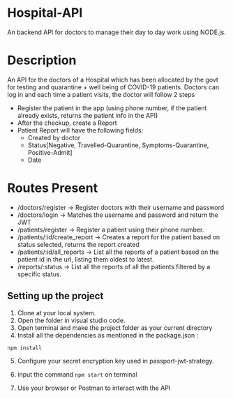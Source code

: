 # Hospital-API
An backend API for doctors to manage their day to day work using NODE.js.

# Description 
An API for the doctors of a Hospital which has been
allocated by the govt for testing and quarantine + well being of COVID-19
patients.
Doctors can log in and each time a patient visits, the doctor will follow 2 steps
  - Register the patient in the app (using phone number, if the patient
    already exists, returns the patient info in the API)
  - After the checkup, create a Report
  - Patient Report will have the following fields:
      - Created by doctor
      - Status[Negative, Travelled-Quarantine,
        Symptoms-Quarantine, Positive-Admit]
      - Date

# Routes Present
- /doctors/register 
   → Register doctors with their username and password
- /doctors/login 
   → Matches the username and password and return the JWT
- /patients/register
   → Register a patient using their phone number.
- /patients/:id/create_report
   → Creates a report for the patient based on status selected, returns the report created
- /patients/:id/all_reports 
   → List all the reports of a patient based on the patient id in the url, listing them oldest to latest.
- /reports/:status 
   → List all the reports of all the patients filtered by a specific status.


## Setting up the project
1. Clone at your local system.
2. Open the folder in visual studio code.
3. Open terminal and make the project folder as your current directory
4. Install all the dependencies as mentioned in the package.json :
```
npm install
```
5. Configure your secret encryption key used in passport-jwt-strategy.

6. input the command `npm start` on terminal

7. Use your browser or Postman to interact with the API
